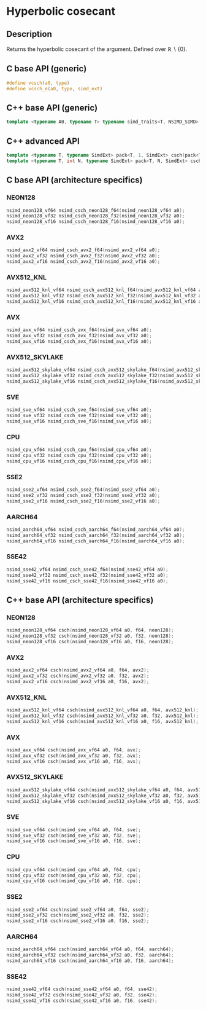 <!--

Copyright (c) 2019 Agenium Scale

Permission is hereby granted, free of charge, to any person obtaining a copy
of this software and associated documentation files (the "Software"), to deal
in the Software without restriction, including without limitation the rights
to use, copy, modify, merge, publish, distribute, sublicense, and/or sell
copies of the Software, and to permit persons to whom the Software is
furnished to do so, subject to the following conditions:

The above copyright notice and this permission notice shall be included in all
copies or substantial portions of the Software.

THE SOFTWARE IS PROVIDED "AS IS", WITHOUT WARRANTY OF ANY KIND, EXPRESS OR
IMPLIED, INCLUDING BUT NOT LIMITED TO THE WARRANTIES OF MERCHANTABILITY,
FITNESS FOR A PARTICULAR PURPOSE AND NONINFRINGEMENT. IN NO EVENT SHALL THE
AUTHORS OR COPYRIGHT HOLDERS BE LIABLE FOR ANY CLAIM, DAMAGES OR OTHER
LIABILITY, WHETHER IN AN ACTION OF CONTRACT, TORT OR OTHERWISE, ARISING FROM,
OUT OF OR IN CONNECTION WITH THE SOFTWARE OR THE USE OR OTHER DEALINGS IN THE
SOFTWARE.

-->

# Hyperbolic cosecant

## Description

Returns the hyperbolic cosecant of the argument. Defined over $ℝ∖\{0\}$.

## C base API (generic)

```c
#define vcsch(a0, type)
#define vcsch_e(a0, type, simd_ext)
```

## C++ base API (generic)

```c++
template <typename A0, typename T> typename simd_traits<T, NSIMD_SIMD>::simd_vector csch(A0 a0, T);
```

## C++ advanced API

```c++
template <typename T, typename SimdExt> pack<T, 1, SimdExt> csch(pack<T, 1, SimdExt> const& a0);
template <typename T, int N, typename SimdExt> pack<T, N, SimdExt> csch(pack<T, N, SimdExt> const& a0);
```

## C base API (architecture specifics)

### NEON128

```c
nsimd_neon128_vf64 nsimd_csch_neon128_f64(nsimd_neon128_vf64 a0);
nsimd_neon128_vf32 nsimd_csch_neon128_f32(nsimd_neon128_vf32 a0);
nsimd_neon128_vf16 nsimd_csch_neon128_f16(nsimd_neon128_vf16 a0);
```

### AVX2

```c
nsimd_avx2_vf64 nsimd_csch_avx2_f64(nsimd_avx2_vf64 a0);
nsimd_avx2_vf32 nsimd_csch_avx2_f32(nsimd_avx2_vf32 a0);
nsimd_avx2_vf16 nsimd_csch_avx2_f16(nsimd_avx2_vf16 a0);
```

### AVX512_KNL

```c
nsimd_avx512_knl_vf64 nsimd_csch_avx512_knl_f64(nsimd_avx512_knl_vf64 a0);
nsimd_avx512_knl_vf32 nsimd_csch_avx512_knl_f32(nsimd_avx512_knl_vf32 a0);
nsimd_avx512_knl_vf16 nsimd_csch_avx512_knl_f16(nsimd_avx512_knl_vf16 a0);
```

### AVX

```c
nsimd_avx_vf64 nsimd_csch_avx_f64(nsimd_avx_vf64 a0);
nsimd_avx_vf32 nsimd_csch_avx_f32(nsimd_avx_vf32 a0);
nsimd_avx_vf16 nsimd_csch_avx_f16(nsimd_avx_vf16 a0);
```

### AVX512_SKYLAKE

```c
nsimd_avx512_skylake_vf64 nsimd_csch_avx512_skylake_f64(nsimd_avx512_skylake_vf64 a0);
nsimd_avx512_skylake_vf32 nsimd_csch_avx512_skylake_f32(nsimd_avx512_skylake_vf32 a0);
nsimd_avx512_skylake_vf16 nsimd_csch_avx512_skylake_f16(nsimd_avx512_skylake_vf16 a0);
```

### SVE

```c
nsimd_sve_vf64 nsimd_csch_sve_f64(nsimd_sve_vf64 a0);
nsimd_sve_vf32 nsimd_csch_sve_f32(nsimd_sve_vf32 a0);
nsimd_sve_vf16 nsimd_csch_sve_f16(nsimd_sve_vf16 a0);
```

### CPU

```c
nsimd_cpu_vf64 nsimd_csch_cpu_f64(nsimd_cpu_vf64 a0);
nsimd_cpu_vf32 nsimd_csch_cpu_f32(nsimd_cpu_vf32 a0);
nsimd_cpu_vf16 nsimd_csch_cpu_f16(nsimd_cpu_vf16 a0);
```

### SSE2

```c
nsimd_sse2_vf64 nsimd_csch_sse2_f64(nsimd_sse2_vf64 a0);
nsimd_sse2_vf32 nsimd_csch_sse2_f32(nsimd_sse2_vf32 a0);
nsimd_sse2_vf16 nsimd_csch_sse2_f16(nsimd_sse2_vf16 a0);
```

### AARCH64

```c
nsimd_aarch64_vf64 nsimd_csch_aarch64_f64(nsimd_aarch64_vf64 a0);
nsimd_aarch64_vf32 nsimd_csch_aarch64_f32(nsimd_aarch64_vf32 a0);
nsimd_aarch64_vf16 nsimd_csch_aarch64_f16(nsimd_aarch64_vf16 a0);
```

### SSE42

```c
nsimd_sse42_vf64 nsimd_csch_sse42_f64(nsimd_sse42_vf64 a0);
nsimd_sse42_vf32 nsimd_csch_sse42_f32(nsimd_sse42_vf32 a0);
nsimd_sse42_vf16 nsimd_csch_sse42_f16(nsimd_sse42_vf16 a0);
```

## C++ base API (architecture specifics)

### NEON128

```c
nsimd_neon128_vf64 csch(nsimd_neon128_vf64 a0, f64, neon128);
nsimd_neon128_vf32 csch(nsimd_neon128_vf32 a0, f32, neon128);
nsimd_neon128_vf16 csch(nsimd_neon128_vf16 a0, f16, neon128);
```

### AVX2

```c
nsimd_avx2_vf64 csch(nsimd_avx2_vf64 a0, f64, avx2);
nsimd_avx2_vf32 csch(nsimd_avx2_vf32 a0, f32, avx2);
nsimd_avx2_vf16 csch(nsimd_avx2_vf16 a0, f16, avx2);
```

### AVX512_KNL

```c
nsimd_avx512_knl_vf64 csch(nsimd_avx512_knl_vf64 a0, f64, avx512_knl);
nsimd_avx512_knl_vf32 csch(nsimd_avx512_knl_vf32 a0, f32, avx512_knl);
nsimd_avx512_knl_vf16 csch(nsimd_avx512_knl_vf16 a0, f16, avx512_knl);
```

### AVX

```c
nsimd_avx_vf64 csch(nsimd_avx_vf64 a0, f64, avx);
nsimd_avx_vf32 csch(nsimd_avx_vf32 a0, f32, avx);
nsimd_avx_vf16 csch(nsimd_avx_vf16 a0, f16, avx);
```

### AVX512_SKYLAKE

```c
nsimd_avx512_skylake_vf64 csch(nsimd_avx512_skylake_vf64 a0, f64, avx512_skylake);
nsimd_avx512_skylake_vf32 csch(nsimd_avx512_skylake_vf32 a0, f32, avx512_skylake);
nsimd_avx512_skylake_vf16 csch(nsimd_avx512_skylake_vf16 a0, f16, avx512_skylake);
```

### SVE

```c
nsimd_sve_vf64 csch(nsimd_sve_vf64 a0, f64, sve);
nsimd_sve_vf32 csch(nsimd_sve_vf32 a0, f32, sve);
nsimd_sve_vf16 csch(nsimd_sve_vf16 a0, f16, sve);
```

### CPU

```c
nsimd_cpu_vf64 csch(nsimd_cpu_vf64 a0, f64, cpu);
nsimd_cpu_vf32 csch(nsimd_cpu_vf32 a0, f32, cpu);
nsimd_cpu_vf16 csch(nsimd_cpu_vf16 a0, f16, cpu);
```

### SSE2

```c
nsimd_sse2_vf64 csch(nsimd_sse2_vf64 a0, f64, sse2);
nsimd_sse2_vf32 csch(nsimd_sse2_vf32 a0, f32, sse2);
nsimd_sse2_vf16 csch(nsimd_sse2_vf16 a0, f16, sse2);
```

### AARCH64

```c
nsimd_aarch64_vf64 csch(nsimd_aarch64_vf64 a0, f64, aarch64);
nsimd_aarch64_vf32 csch(nsimd_aarch64_vf32 a0, f32, aarch64);
nsimd_aarch64_vf16 csch(nsimd_aarch64_vf16 a0, f16, aarch64);
```

### SSE42

```c
nsimd_sse42_vf64 csch(nsimd_sse42_vf64 a0, f64, sse42);
nsimd_sse42_vf32 csch(nsimd_sse42_vf32 a0, f32, sse42);
nsimd_sse42_vf16 csch(nsimd_sse42_vf16 a0, f16, sse42);
```